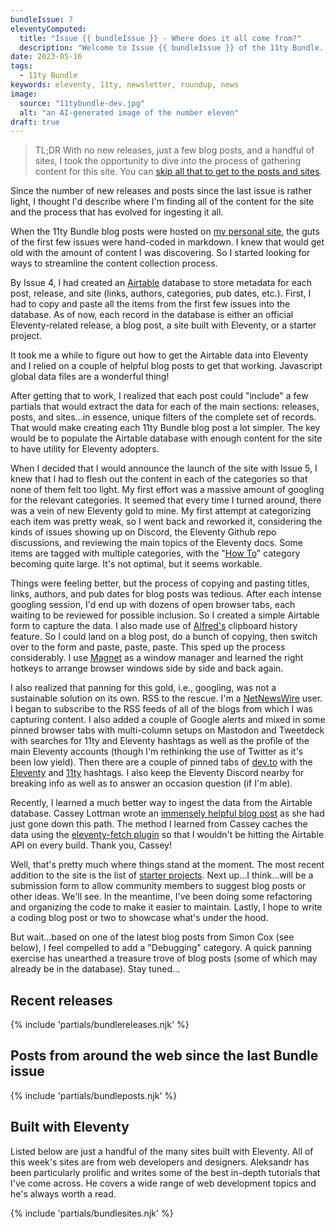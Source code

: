 ```yaml
---
bundleIssue: 7
eleventyComputed:
  title: "Issue {{ bundleIssue }} - Where does it all come from?"
  description: "Welcome to Issue {{ bundleIssue }} of the 11ty Bundle...sausage making, described."
date: 2023-05-16
tags:
  - 11ty Bundle
keywords: eleventy, 11ty, newsletter, roundup, news
image:
  source: "11tybundle-dev.jpg"
  alt: "an AI-generated image of the number eleven"
draft: true
---
```


> TL;DR With no new releases, just a few blog posts, and a handful of sites, I took the opportunity to dive into the process of gathering content for this site. You can [skip all that to get to the posts and sites](#releases).

Since the number of new releases and posts since the last issue is rather light, I thought I'd describe where I'm finding all of the content for the site and the process that has evolved for ingesting it all.

When the 11ty Bundle blog posts were hosted on [my personal site](https://www.bobmonsour.com/), the guts of the first few issues were hand-coded in markdown. I knew that would get old with the amount of content I was discovering. So I started looking for ways to streamline the content collection process.

By Issue 4, I had created an [Airtable](https://airtable.com/) database to store metadata for each post, release, and site (links, authors, categories, pub dates, etc.). First, I had to copy and paste all the items from the first few issues into the database. As of now, each record in the database is either an official Eleventy-related release, a blog post, a site built with Eleventy, or a starter project.

It took me a while to figure out how to get the Airtable data into Eleventy and I relied on a couple of helpful blog posts to get that working. Javascript global data files are a wonderful thing!

After getting that to work, I realized that each post could "include" a few partials that would extract the data for each of the main sections: releases, posts, and sites...in essence, unique filters of the complete set of records. That would make creating each 11ty Bundle blog post a lot simpler. The key would be to populate the Airtable database with enough content for the site to have utility for Eleventy adopters.

When I decided that I would announce the launch of the site with Issue 5, I knew that I had to flesh out the content in each of the categories so that none of them felt too light. My first effort was a massive amount of googling for the relevant categories. It seemed that every time I turned around, there was a vein of new Eleventy gold to mine. My first attempt at categorizing each item was pretty weak, so I went back and reworked it, considering the kinds of issues showing up on Discord, the Eleventy Github repo discussions, and reviewing the main topics of the Eleventy docs. Some items are tagged with multiple categories, with the "[How To](/categories/how-to/)" category becoming quite large. It's not optimal, but it seems workable.

Things were feeling better, but the process of copying and pasting titles, links, authors, and pub dates for blog posts was tedious. After each intense googling session, I'd end up with dozens of open browser tabs, each waiting to be reviewed for possible inclusion. So I created a simple Airtable form to capture the data. I also made use of [Alfred's](https://www.alfredapp.com/) clipboard history feature. So I could land on a blog post, do a bunch of copying, then switch over to the form and paste, paste, paste. This sped up the process considerably. I use [Magnet](https://magnet.crowdcafe.com/) as a window manager and learned the right hotkeys to arrange browser windows side by side and back again.

I also realized that panning for this gold, i.e., googling, was not a sustainable solution on its own. RSS to the rescue. I'm a [NetNewsWire](https://netnewswire.com/) user. I began to subscribe to the RSS feeds of all of the blogs from which I was capturing content. I also added a couple of Google alerts and mixed in some pinned browser tabs with multi-column setups on Mastodon and Tweetdeck with searches for 11ty and Eleventy hashtags as well as the profile of the main Eleventy accounts (though I'm rethinking the use of Twitter as it's been low yield). Then there are a couple of pinned tabs of [dev.to](https://dev.to) with the [Eleventy](https://dev.to/t/eleventy/latest) and [11ty](https://dev.to/t/11ty/latest) hashtags. I also keep the Eleventy Discord nearby for breaking info as well as to answer an occasion question (if I'm able).

Recently, I learned a much better way to ingest the data from the Airtable database. Cassey Lottman wrote an [immensely helpful blog post](https://www.cassey.dev/posts/2023-05-09-airtable-data-fetch/) as she had just gone down this path. The method I learned from Cassey caches the data using the [eleventy-fetch plugin](https://www.11ty.dev/docs/plugins/fetch/) so that I wouldn't be hitting the Airtable API on every build. Thank you, Cassey!

Well, that's pretty much where things stand at the moment. The most recent addition to the site is the list of [starter projects](/starters/). Next up...I think...will be a submission form to allow community members to suggest blog posts or other ideas. We'll see. In the meantime, I've been doing some refactoring and organizing the code to make it easier to maintain. Lastly, I hope to write a coding blog post or two to showcase what's under the hood.

But wait...based on one of the latest blog posts from Simon Cox (see below), I feel compelled to add a "Debugging" category. A quick panning exercise has unearthed a treasure trove of blog posts (some of which may already be in the database). Stay tuned...

<div id="releases"></div>

## Recent releases

{% include 'partials/bundlereleases.njk' %}

## Posts from around the web since the last Bundle issue

{% include 'partials/bundleposts.njk' %}

## Built with Eleventy

Listed below are just a handful of the many sites built with Eleventy. All of this week's sites are from web developers and designers. Aleksandr has been particularly prolific and writes some of the best in-depth tutorials that I've come across. He covers a wide range of web development topics and he's always worth a read.

{% include 'partials/bundlesites.njk' %}
